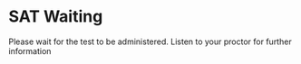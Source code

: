 # SAT Waiting

Please wait for the test to be administered. Listen to your proctor for further information
